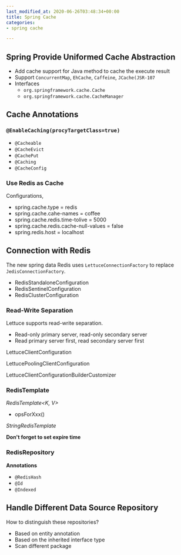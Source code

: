 ```yaml
---
last_modified_at: 2020-06-26T03:48:34+00:00
title: Spring Cache
categories:
- spring cache

---
```

## Spring Provide Uniformed Cache Abstraction

* Add cache support for Java method to cache the execute result
* Support `ConcurrentMap`, `EhCache`, `Caffeine`, `JCache(JSR-107`
* Interfaces
  * `org.springframework.cache.Cache`
  * `org.springframework.cache.CacheManager`

## Cache Annotations

### `@EnableCaching(procyTargetClass=true)`

* `@Cacheable`
* `@CacheEvict`
* `@CachePut`
* `@Caching`
* `@CacheConfig`

### Use Redis as Cache

Configurations,

* spring.cache.type = redis
* spring.cache.cahe-names = coffee
* spring.cache.redis.time-tolive = 5000
* spring.cache.redis.cache-null-values = false
* spring.redis.host = localhost

## Connection with Redis

The new spring data Redis uses `LettuceConnectionFactory` to replace `JedisConnectionFactory`.

* RedisStandaloneConfiguration
* RedisSentinelConfiguration
* RedisClusterConfiguration

### Read-Write Separation

Lettuce supports read-write separation.

* Read-only primary server, read-only secondary server
* Read primary server first, read secondary server first

LettuceClientConfiguration

LettucePoolingClientConfiguration

LettuceClientConfigurationBuilderCustomizer

### RedisTemplate

_RedisTemplate<K, V>_

* opsForXxx()

_StringRedisTemplate_

**Don't forget to set expire time**

### RedisRepository

**Annotations**

* `@RedisHash`
* `@Id`
* `@Indexed`

## Handle Different Data Source Repository

How to distinguish these repositories?

* Based on entity annotation
* Based on the inherited interface type
* Scan different package
